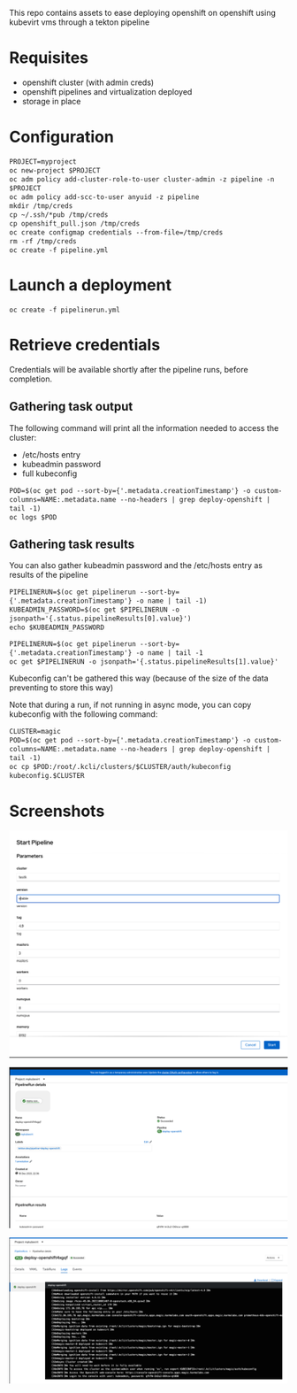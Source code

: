 This repo contains assets to ease deploying openshift on openshift using kubevirt vms through a tekton pipeline

# Requisites

- openshift cluster (with admin creds)
- openshift pipelines and virtualization deployed
- storage in place

# Configuration

```
PROJECT=myproject
oc new-project $PROJECT
oc adm policy add-cluster-role-to-user cluster-admin -z pipeline -n $PROJECT
oc adm policy add-scc-to-user anyuid -z pipeline
mkdir /tmp/creds
cp ~/.ssh/*pub /tmp/creds
cp openshift_pull.json /tmp/creds
oc create configmap credentials --from-file=/tmp/creds
rm -rf /tmp/creds
oc create -f pipeline.yml
```

# Launch a deployment

```
oc create -f pipelinerun.yml
```

# Retrieve credentials

Credentials will be available shortly after the pipeline runs, before completion.

## Gathering task output

The following command will print all the information needed to access the cluster:

- /etc/hosts entry
- kubeadmin password
- full kubeconfig

```
POD=$(oc get pod --sort-by={'.metadata.creationTimestamp'} -o custom-columns=NAME:.metadata.name --no-headers | grep deploy-openshift | tail -1)
oc logs $POD
```

## Gathering task results

You can also gather kubeadmin password and the /etc/hosts entry as results of the pipeline

```
PIPELINERUN=$(oc get pipelinerun --sort-by={'.metadata.creationTimestamp'} -o name | tail -1)
KUBEADMIN_PASSWORD=$(oc get $PIPELINERUN -o jsonpath='{.status.pipelineResults[0].value}')
echo $KUBEADMIN_PASSWORD
```

```
PIPELINERUN=$(oc get pipelinerun --sort-by={'.metadata.creationTimestamp'} -o name | tail -1
oc get $PIPELINERUN -o jsonpath='{.status.pipelineResults[1].value}'
```

Kubeconfig can't be gathered this way (because of the size of the data preventing to store this way)

Note that during a run, if not running in async mode, you can copy kubeconfig with the following command:

```
CLUSTER=magic
POD=$(oc get pod --sort-by={'.metadata.creationTimestamp'} -o custom-columns=NAME:.metadata.name --no-headers | grep deploy-openshift | tail -1)
oc cp $POD:/root/.kcli/clusters/$CLUSTER/auth/kubeconfig kubeconfig.$CLUSTER
```

# Screenshots

![wizard](01.png)


![exec](02.png)


![details](03.png)
